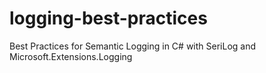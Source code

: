 # logging-best-practices
Best Practices for Semantic Logging in C# with SeriLog and Microsoft.Extensions.Logging
